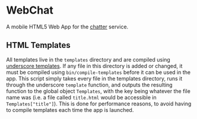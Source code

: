 # WebChat

A mobile HTML5 Web App for the [chatter](https://github.com/snodgrass23/chatter) service.

## HTML Templates

All templates live in the `templates` directory and are compiled using [underscore templates](http://underscorejs.org/#template). If any file in this directory is added or changed, it must be compiled using `bin/compile-templates` before it can be used in the app. This script simply takes every file in the templates directory, runs it through the underscore `template` function, and outputs the resulting function to the global object `Templates`, with the key being whatever the file name was (i.e. a file called `title.html` would be accessible in `Templates["title"]`). This is done for performance reasons, to avoid having to compile templates each time the app is launched.